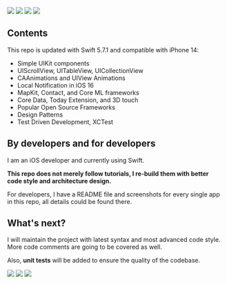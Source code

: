 <img src="https://user-images.githubusercontent.com/73097560/115834477-dbab4500-a447-11eb-908a-139a6edaec5c.gif">

<img src="https://developer.apple.com/wwdc23/swift-student-challenge/images/wwdc-ssc-hero-large_2x.webp">

<img src="https://www.eman.cz/wp-content/uploads/2019/10/header_swift_ui.jpg">




<img src="https://user-images.githubusercontent.com/73097560/115834477-dbab4500-a447-11eb-908a-139a6edaec5c.gif">







## Contents
This repo is updated with  Swift 5.7.1 and compatible with iPhone 14:

* Simple UIKit components
* UIScrollView, UITableView, UICollectionView
* CAAnimations and UIView Animations
* Local Notification in iOS 16
* MapKit, Contact, and Core ML frameworks
* Core Data, Today Extension, and 3D touch
* Popular Open Source Frameworks
* Design Patterns
* Test Driven Development, XCTest

## By developers and for developers

I am an iOS developer and currently using Swift.

**This repo does not merely follow tutorials, I re-build them with better code style and architecture design.**


For developers, I have a README file and screenshots for every single app in this repo, all details could be found there.

## What's next?

I will maintain the project with latest syntax and most advanced code style. More code comments are going to be covered as well.

Also, **unit tests** will be added to ensure the quality of the codebase.




<img src="https://user-images.githubusercontent.com/73097560/115834477-dbab4500-a447-11eb-908a-139a6edaec5c.gif">

<img src="https://miro.medium.com/max/1200/1*ooI0KwILz0Yo2cXUaW9gog.png">


<img src="https://user-images.githubusercontent.com/73097560/115834477-dbab4500-a447-11eb-908a-139a6edaec5c.gif">
